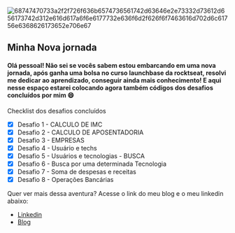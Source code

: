 ![68747470733a2f2f726f636b6574736561742d63646e2e73332d73612d656173742d312e616d617a6f6e6177732e636f6d2f626f6f7463616d702d6c61756e6368626173652e706e67](https://user-images.githubusercontent.com/51785898/84900518-9d533580-b080-11ea-9424-06a0c33ab2f5.png)



## Minha Nova jornada

#### Olá pessoal! Não sei se vocês sabem estou embarcando em uma nova jornada, após ganha uma bolsa no curso launchbase da rocktseat, resolvi me dedicar ao aprendizado, conseguir ainda mais conhecimento! E aqui nesse espaço estarei colocando agora também códigos dos desafios concluídos por mim 😄

Checklist dos desafios concluídos

  - [x] Desafio 1 - CALCULO DE IMC
  - [x] Desafio 2 - CALCULO DE APOSENTADORIA
  - [x] Desafio 3 - EMPRESAS
  - [x] Desafio 4 - Usuário e techs
  - [x] Desafio 5 - Usuários e tecnologias - BUSCA
  - [x] Desafio 6 - Busca por uma determinada Tecnologia
  - [x] Desafio 7 - Soma de despesas e receitas
  - [x] Desafio 8 - Operações Bancárias

Quer ver mais dessa aventura? Acesse o link do meu blog e o meu linkedin abaixo:

 * [Linkedin](https://www.linkedin.com/in/marcos-henrique-1692681a0/)
 * [Blog](http://costconsultoria.com.br/roboticaedesafios/)

 
